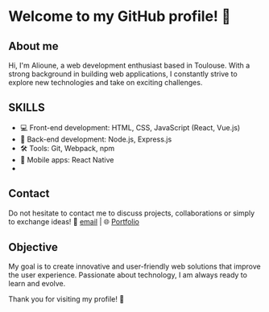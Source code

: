 # Welcome to my GitHub profile! 👋

## About me
Hi, I'm Alioune, a web development enthusiast based in Toulouse. With a strong background in building web applications, I constantly strive to explore new technologies and take on exciting challenges.

## SKILLS
- 💻 Front-end development: HTML, CSS, JavaScript (React, Vue.js)
- 🚀 Back-end development: Node.js, Express.js
- 🛠️ Tools: Git, Webpack, npm
- 📱 Mobile apps: React Native
-
## Contact
Do not hesitate to contact me to discuss projects, collaborations or simply to exchange ideas! 📧 [email](mailto:aliounediallo32000@gmail.com) | 🌐 <a href="https://alioune.dev" target="_blank">Portfolio</a>

## Objective
My goal is to create innovative and user-friendly web solutions that improve the user experience. Passionate about technology, I am always ready to learn and evolve.

Thank you for visiting my profile! 🚀
